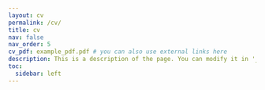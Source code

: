 ```yaml
---
layout: cv
permalink: /cv/
title: cv
nav: false
nav_order: 5
cv_pdf: example_pdf.pdf # you can also use external links here
description: This is a description of the page. You can modify it in '_pages/cv.md'. You can also change or remove the top pdf download button. 
toc:
  sidebar: left
---
```

<!-- see assets/json/resume.json for the data -->